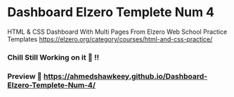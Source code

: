 # Dashboard Elzero Templete Num 4
HTML &amp; CSS Dashboard With Multi Pages From Elzero Web School Practice Templates https://elzero.org/category/courses/html-and-css-practice/

### Chill Still Working on it 🤌 !!

### Preview 👀 https://ahmedshawkeey.github.io/Dashboard-Elzero-Templete-Num-4/
